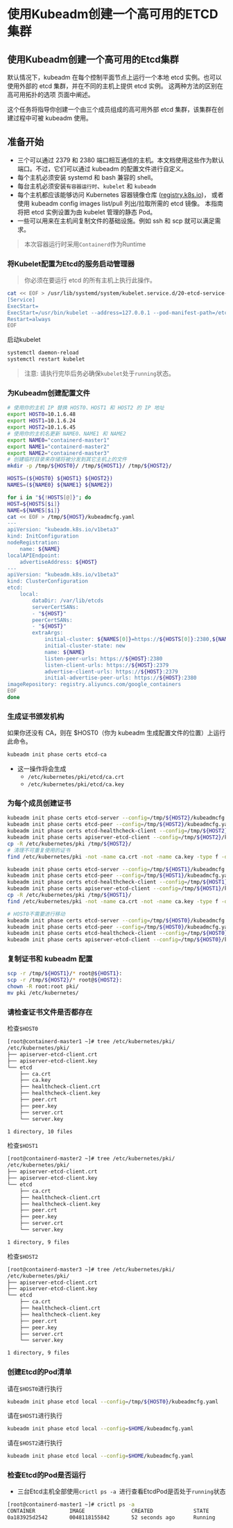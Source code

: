 # 使用Kubeadm创建一个高可用的ETCD集群


## 使用Kubeadm创建一个高可用的Etcd集群

默认情况下，kubeadm 在每个控制平面节点上运行一个本地 etcd 实例。也可以使用外部的 etcd 集群，并在不同的主机上提供 etcd 实例。 这两种方法的区别在 高可用拓扑的选项 页面中阐述。

这个任务将指导你创建一个由三个成员组成的高可用外部 etcd 集群，该集群在创建过程中可被 kubeadm 使用。

## 准备开始

- 三个可以通过 2379 和 2380 端口相互通信的主机。本文档使用这些作为默认端口。不过，它们可以通过 kubeadm 的配置文件进行自定义。
- 每个主机必须安装 systemd 和 bash 兼容的 shell。
- 每台主机必须安装`有容器运行时`、`kubelet` 和 `kubeadm`
- 每个主机都应该能够访问 Kubernetes 容器镜像仓库 ([registry.k8s.io](http://registry.k8s.io/))， 或者使用 kubeadm config images list/pull 列出/拉取所需的 etcd 镜像。 本指南将把 etcd 实例设置为由 kubelet 管理的静态 Pod。
- 一些可以用来在主机间复制文件的基础设施。例如 ssh 和 scp 就可以满足需求。

> 本次容器运行时采用`Containerd`作为Runtime

### 将Kubelet配置为Etcd的服务启动管理器

> 你必须在要运行 etcd 的所有主机上执行此操作。

```bash
cat << EOF > /usr/lib/systemd/system/kubelet.service.d/20-etcd-service-manager.conf 
[Service]
ExecStart=
ExecStart=/usr/bin/kubelet --address=127.0.0.1 --pod-manifest-path=/etc/kubernetes/manifests --cgroup-driver=systemd  --container-runtime=remote --container-runtime-endpoint=unix:///run/containerd/containerd.sock
Restart=always
EOF
```

启动kubelet

```bash
systemctl daemon-reload
systemctl restart kubelet
```

> 注意: 请执行完毕后务必确保`kubelet`处于`running`状态。

### 为Kubeadm创建配置文件
```bash
# 使用你的主机 IP 替换 HOST0、HOST1 和 HOST2 的 IP 地址
export HOST0=10.1.6.48
export HOST1=10.1.6.24
export HOST2=10.1.6.45
# 使用你的主机名更新 NAME0、NAME1 和 NAME2
export NAME0="containerd-master1"
export NAME1="containerd-master2"
export NAME2="containerd-master3"
# 创建临时目录来存储将被分发到其它主机上的文件
mkdir -p /tmp/${HOST0}/ /tmp/${HOST1}/ /tmp/${HOST2}/

HOSTS=(${HOST0} ${HOST1} ${HOST2})
NAMES=(${NAME0} ${NAME1} ${NAME2})

for i in "${!HOSTS[@]}"; do
HOST=${HOSTS[$i]}
NAME=${NAMES[$i]}
cat << EOF > /tmp/${HOST}/kubeadmcfg.yaml
---
apiVersion: "kubeadm.k8s.io/v1beta3"
kind: InitConfiguration
nodeRegistration:
    name: ${NAME}
localAPIEndpoint:
    advertiseAddress: ${HOST}
---
apiVersion: "kubeadm.k8s.io/v1beta3"
kind: ClusterConfiguration
etcd:
    local:
        dataDir: /var/lib/etcds
        serverCertSANs:
        - "${HOST}"
        peerCertSANs:
        - "${HOST}"
        extraArgs:
            initial-cluster: ${NAMES[0]}=https://${HOSTS[0]}:2380,${NAMES[1]}=https://${HOSTS[1]}:2380,${NAMES[2]}=https://${HOSTS[2]}:2380
            initial-cluster-state: new
            name: ${NAME}
            listen-peer-urls: https://${HOST}:2380
            listen-client-urls: https://${HOST}:2379
            advertise-client-urls: https://${HOST}:2379
            initial-advertise-peer-urls: https://${HOST}:2380
imageRepository: registry.aliyuncs.com/google_containers
EOF
done
```

### 生成证书颁发机构

如果你还没有 CA，则在 $HOST0（你为 kubeadm 生成配置文件的位置）上运行此命令。

```bash
kubeadm init phase certs etcd-ca
```

- 这一操作将会生成
  - `/etc/kubernetes/pki/etcd/ca.crt`
  - `/etc/kubernetes/pki/etcd/ca.key`

### 为每个成员创建证书

```bash
kubeadm init phase certs etcd-server --config=/tmp/${HOST2}/kubeadmcfg.yaml
kubeadm init phase certs etcd-peer --config=/tmp/${HOST2}/kubeadmcfg.yaml
kubeadm init phase certs etcd-healthcheck-client --config=/tmp/${HOST2}/kubeadmcfg.yaml
kubeadm init phase certs apiserver-etcd-client --config=/tmp/${HOST2}/kubeadmcfg.yaml
cp -R /etc/kubernetes/pki /tmp/${HOST2}/
# 清理不可重复使用的证书
find /etc/kubernetes/pki -not -name ca.crt -not -name ca.key -type f -delete

kubeadm init phase certs etcd-server --config=/tmp/${HOST1}/kubeadmcfg.yaml
kubeadm init phase certs etcd-peer --config=/tmp/${HOST1}/kubeadmcfg.yaml
kubeadm init phase certs etcd-healthcheck-client --config=/tmp/${HOST1}/kubeadmcfg.yaml
kubeadm init phase certs apiserver-etcd-client --config=/tmp/${HOST1}/kubeadmcfg.yaml
cp -R /etc/kubernetes/pki /tmp/${HOST1}/
find /etc/kubernetes/pki -not -name ca.crt -not -name ca.key -type f -delete

# HOST0不需要进行移动
kubeadm init phase certs etcd-server --config=/tmp/${HOST0}/kubeadmcfg.yaml
kubeadm init phase certs etcd-peer --config=/tmp/${HOST0}/kubeadmcfg.yaml
kubeadm init phase certs etcd-healthcheck-client --config=/tmp/${HOST0}/kubeadmcfg.yaml
kubeadm init phase certs apiserver-etcd-client --config=/tmp/${HOST0}/kubeadmcfg.yaml
```

### 复制证书和 kubeadm 配置

```bash
scp -r /tmp/${HOST1}/* root@${HOST1}:
scp -r /tmp/${HOST2}/* root@${HOST2}:
chown -R root:root pki/
mv pki /etc/kubernetes/
```

### 请检查证书文件是否都存在

检查`$HOST0`

```bash
[root@containerd-master1 ~]# tree /etc/kubernetes/pki/
/etc/kubernetes/pki/
├── apiserver-etcd-client.crt
├── apiserver-etcd-client.key
└── etcd
    ├── ca.crt
    ├── ca.key
    ├── healthcheck-client.crt
    ├── healthcheck-client.key
    ├── peer.crt
    ├── peer.key
    ├── server.crt
    └── server.key

1 directory, 10 files
```

检查`$HOST1`

```bash
[root@containerd-master2 ~]# tree /etc/kubernetes/pki/
/etc/kubernetes/pki/
├── apiserver-etcd-client.crt
├── apiserver-etcd-client.key
└── etcd
    ├── ca.crt
    ├── healthcheck-client.crt
    ├── healthcheck-client.key
    ├── peer.crt
    ├── peer.key
    ├── server.crt
    └── server.key

1 directory, 9 files
```

检查`$HOST2`

```bash
[root@containerd-master3 ~]# tree /etc/kubernetes/pki/
/etc/kubernetes/pki/
├── apiserver-etcd-client.crt
├── apiserver-etcd-client.key
└── etcd
    ├── ca.crt
    ├── healthcheck-client.crt
    ├── healthcheck-client.key
    ├── peer.crt
    ├── peer.key
    ├── server.crt
    └── server.key

1 directory, 9 files
```

### 创建Etcd的Pod清单

请在`$HOST0`进行执行

```bash
kubeadm init phase etcd local --config=/tmp/${HOST0}/kubeadmcfg.yaml
```

请在`$HOST1`进行执行

```bash
kubeadm init phase etcd local --config=$HOME/kubeadmcfg.yaml
```

请在`$HOST2`进行执行

```bash
kubeadm init phase etcd local --config=$HOME/kubeadmcfg.yaml
```

### 检查Etcd的Pod是否运行

- 三台Etcd主机全部使用`crictl ps -a `进行查看EtcdPod是否处于`running`状态

```bash
[root@containerd-master1 ~]# crictl ps -a
CONTAINER           IMAGE               CREATED             STATE               NAME                ATTEMPT             POD ID              POD
0a183925d2542       0048118155842       52 seconds ago      Running     
```
